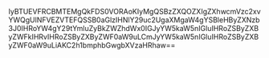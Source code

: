 IyBTUEVFRCBMTEMgQkFDS0VORAoKIyMgQSBzZXQOZXIgZXhwcmVzc2xvYWQgUlNFVEZVTEFQSSB0aGlzIHNlY29uc2UgaXMgaW4gYSBleHByZXNzb3J0IHRoYW4gY29tYmluZyBkZWZhdWx0IGJyYW5kaW5nIGluIHRoZSByZXByZWFkIHRvIHRoZSByZXByZWF0aW9uLCmJyYW5kaW5nIGluIHRoZSByZXByZWF0aW9uLiAKC2h1bmphbGwgbXVzaHRhaw==